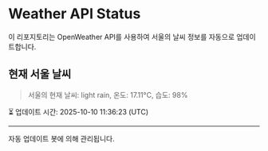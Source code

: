 
# Weather API Status

이 리포지토리는 OpenWeather API를 사용하여 서울의 날씨 정보를 자동으로 업데이트합니다.

## 현재 서울 날씨
> 서울의 현재 날씨: light rain, 온도: 17.11°C, 습도: 98%

⏳ 업데이트 시간: 2025-10-10 11:36:23 (UTC)

---
자동 업데이트 봇에 의해 관리됩니다.
